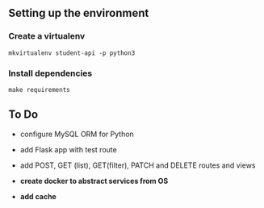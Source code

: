 ## Setting up the environment
### Create a virtualenv
    mkvirtualenv student-api -p python3
### Install dependencies
    make requirements

## To Do
- configure MySQL ORM for Python
- add Flask app with test route
- add POST, GET (list), GET(filter), PATCH and DELETE routes and views

- **create docker to abstract services from OS**
- **add cache**
